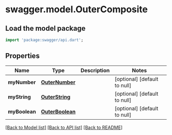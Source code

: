 # swagger.model.OuterComposite

## Load the model package
```dart
import 'package:swagger/api.dart';
```

## Properties
Name | Type | Description | Notes
------------ | ------------- | ------------- | -------------
**myNumber** | [**OuterNumber**](OuterNumber.md) |  | [optional] [default to null]
**myString** | [**OuterString**](OuterString.md) |  | [optional] [default to null]
**myBoolean** | [**OuterBoolean**](OuterBoolean.md) |  | [optional] [default to null]

[[Back to Model list]](../README.md#documentation-for-models) [[Back to API list]](../README.md#documentation-for-api-endpoints) [[Back to README]](../README.md)

